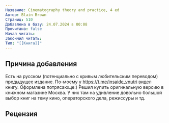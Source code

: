 ```yaml
---
Название: Cinematography theory and practice, 4 ed
Автор: Blain Brown
Страниц: 510
Добавлена в базу: 24.07.2024 в 00:08
Прочитана: false
Начал читать: 
Закончил читать: 
Тип: "[[Книга]]"
---
```

## Причина добавления

Есть на русском (потенциально с кривым любительским переводом) предыдущее издание. По-моему у https://t.me/insaide_vnutri видел книгу. Оформлена потрясающе:) Решил купить оригинальную версию в книжном магазине Москва. У них там на удивление довольно большой выбор книг на тему кино, операторского дела, режиссуры и тд.

## Рецензия
